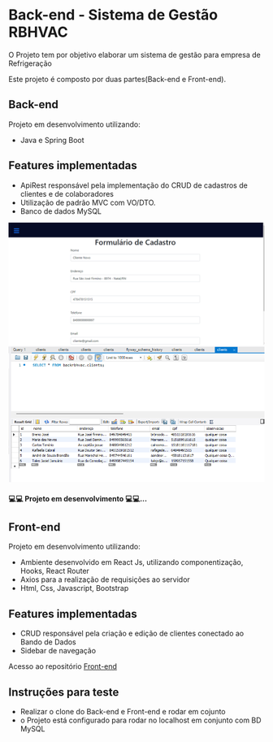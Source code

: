 # Back-end - Sistema de Gestão RBHVAC 

O Projeto tem por objetivo elaborar um sistema de gestão para empresa de Refrigeração

Este projeto é composto por duas partes(Back-end e Front-end).  

## Back-end

Projeto em desenvolvimento utilizando:

- Java e Spring Boot

## Features implementadas

- ApiRest responsável pela implementação do CRUD de cadastros de clientes e de colaboradores
- Utilização de padrão MVC com VO/DTO.
- Banco de dados MySQL 

<img src="./Github/Animação1.gif">

<img src="./Github/MySQL_back.png">

<h4> 💻💻 Projeto em desenvolvimento 💻💻... </h4>

## Front-end

Projeto em desenvolvimento utilizando:

- Ambiente desenvolvido em React Js, utilizando componentização, Hooks, React Router
- Axios para a realização de requisições ao servidor 
- Html, Css, Javascript, Bootstrap


## Features implementadas

- CRUD responsável pela criação e edição de clientes conectado ao Bando de Dados
- Sidebar de navegação


Acesso ao repositório [Front-end](https://github.com/RamonBatalha/rbhvacfront) 

## Instruções para teste

- Realizar o clone do Back-end e Front-end e rodar em cojunto
- o Projeto está configurado para rodar no localhost em conjunto com BD MySQL




